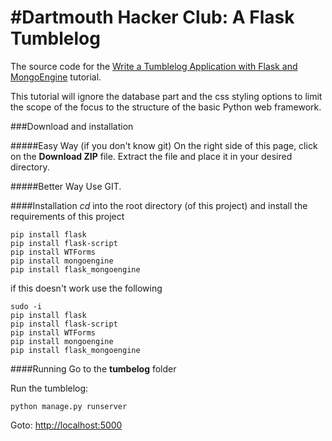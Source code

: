 #Dartmouth Hacker Club: A Flask Tumblelog
=================

The source code for the [Write a Tumblelog Application with Flask and MongoEngine](http://docs.mongodb.org/manual/tutorial/write-a-tumblelog-application-with-flask-mongoengine/)
tutorial.

This tutorial will ignore the database part and the css styling options
to limit the scope of the focus to the structure of the basic Python web 
framework. 

###Download and installation

#####Easy Way (if you don't know git)
On the right side of this page, click on the **Download ZIP** file. 
Extract the file and place it in your desired directory.

#####Better Way
Use GIT.

####Installation
*cd* into the root directory (of this project)
and install the requirements of this project

	pip install flask
	pip install flask-script
	pip install WTForms
	pip install mongoengine
	pip install flask_mongoengine

if this doesn't work use the following

	sudo -i
	pip install flask
	pip install flask-script
	pip install WTForms
	pip install mongoengine
	pip install flask_mongoengine

####Running
Go to the **tumbelog** folder

Run the tumblelog:
   
    python manage.py runserver

Goto: [http://localhost:5000](http://localhost:5000)